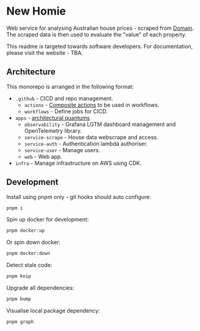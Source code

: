 # New Homie
Web service for analysing Australian house prices - scraped from [Domain](https://www.domain.com.au/). The scraped data is then used to evaluate the "value" of each property.

This readme is targeted towards software developers. For documentation, please visit the website - TBA.

## Architecture
This monorepo is arranged in the following format:
- `.github` - CICD and repo management.
    - `actions` - [Composite actions](https://docs.github.com/en/actions/tutorials/create-actions/create-a-composite-action) to be used in workflows.
    - `workflows` - Define jobs for CICD.
- `apps` - [architectural quantums](https://www.youtube.com/watch?v=pwW6H6UJDWg)
    - `observability` - Grafana LGTM dashboard management and OpenTelemetry library.
    - `service-scrape` - House data webscrape and access.
    - `service-auth` - Authentication lambda authoriser.
    - `service-user` - Manage users.
    - `web` - Web app.
- `infra` - Manage infrastructure on AWS using CDK.

## Development
Install using pnpm only - git hooks should auto configure:
```bash
pnpm i
```

Spin up docker for development:
```bash
pnpm docker:up
```

Or spin down docker:
```bash
pnpm docker:down
```

Detect stale code:
```bash
pnpm knip
```

Upgrade all dependencies:
```bash
pnpm bump
```

Visualise local package dependency:
```bash
pnpm graph
```
